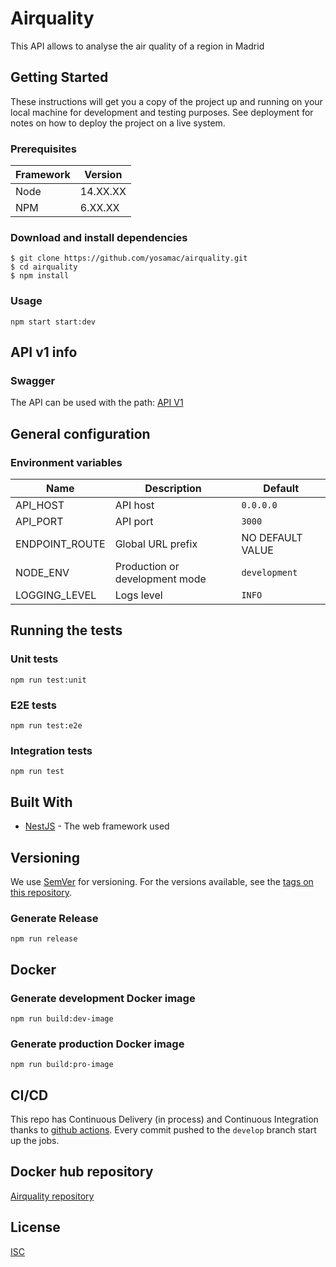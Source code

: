 # Airquality

This API allows to analyse the air quality of a region in Madrid

## Getting Started

These instructions will get you a copy of the project up and running on your local machine for development and testing purposes. See deployment for notes on how to deploy the project on a live system.

### Prerequisites

| Framework | Version  |
| ----------| -------- |
| Node      | 14.XX.XX |
| NPM       | 6.XX.XX  |

### Download and install dependencies

```shell
$ git clone https://github.com/yosamac/airquality.git
$ cd airquality
$ npm install
```

### Usage

```shell
npm start start:dev
```

## API v1 info

### Swagger

The API can be used with the path: 
[API V1](http://localhost:3000/api)


## General configuration

### Environment variables

| Name                    | Description                                | Default                      |
| ------------------------| ------------------------------------------ | -----------------------------|
| API_HOST                | API host                                   | `0.0.0.0`                    |
| API_PORT                | API port                                   | `3000`                       |
| ENDPOINT_ROUTE          | Global URL prefix                          | NO DEFAULT VALUE             |
| NODE_ENV                | Production or development mode             | `development`                |
| LOGGING_LEVEL           | Logs level                                 | `INFO`                       |



## Running the tests

### Unit tests

```shell
npm run test:unit
```

### E2E tests

```shell
npm run test:e2e
```

### Integration tests

```shell
npm run test
```

## Built With

* [NestJS](https://nestjs.com/) - The web framework used

## Versioning

We use [SemVer](http://semver.org/) for versioning. For the versions available, see the [tags on this repository](https://github.org/yosamac/airquaility/tags).


### Generate Release

```shell
npm run release
```

## Docker

### Generate development Docker image
```shell
npm run build:dev-image
```
### Generate production Docker image
```shell
npm run build:pro-image
```

## CI/CD
This repo has Continuous Delivery (in process) and Continuous Integration thanks to [github actions](https://github.com/features/actions). Every commit pushed to the `develop` branch start up the jobs.

## Docker hub repository
[Airquality repository](https://hub.docker.com/repository/docker/yosamac/airquality)


## License

[ISC](https://choosealicense.com/licenses/isc/)
